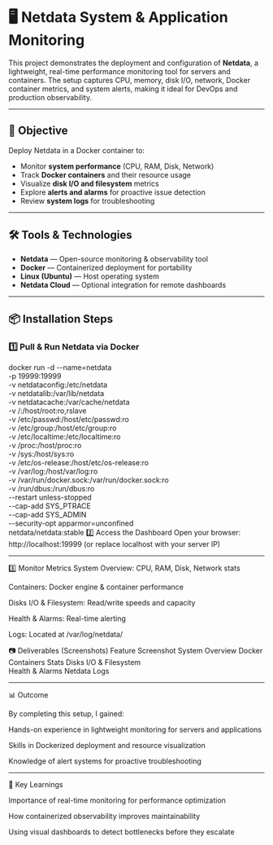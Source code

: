 # 🖥️ Netdata System & Application Monitoring

This project demonstrates the deployment and configuration of **Netdata**, a lightweight, real-time performance monitoring tool for servers and containers. The setup captures CPU, memory, disk I/O, network, Docker container metrics, and system alerts, making it ideal for DevOps and production observability.

---

## 🚀 Objective
Deploy Netdata in a Docker container to:
- Monitor **system performance** (CPU, RAM, Disk, Network)
- Track **Docker containers** and their resource usage
- Visualize **disk I/O and filesystem** metrics
- Explore **alerts and alarms** for proactive issue detection
- Review **system logs** for troubleshooting

---

## 🛠️ Tools & Technologies
- **Netdata** — Open-source monitoring & observability tool
- **Docker** — Containerized deployment for portability
- **Linux (Ubuntu)** — Host operating system
- **Netdata Cloud** — Optional integration for remote dashboards

---

## 📦 Installation Steps

### 1️⃣ Pull & Run Netdata via Docker

docker run -d --name=netdata \
  -p 19999:19999 \
  -v netdataconfig:/etc/netdata \
  -v netdatalib:/var/lib/netdata \
  -v netdatacache:/var/cache/netdata \
  -v /:/host/root:ro,rslave \
  -v /etc/passwd:/host/etc/passwd:ro \
  -v /etc/group:/host/etc/group:ro \
  -v /etc/localtime:/etc/localtime:ro \
  -v /proc:/host/proc:ro \
  -v /sys:/host/sys:ro \
  -v /etc/os-release:/host/etc/os-release:ro \
  -v /var/log:/host/var/log:ro \
  -v /var/run/docker.sock:/var/run/docker.sock:ro \
  -v /run/dbus:/run/dbus:ro \
  --restart unless-stopped \
  --cap-add SYS_PTRACE \
  --cap-add SYS_ADMIN \
  --security-opt apparmor=unconfined \
  netdata/netdata:stable
2️⃣ Access the Dashboard
Open your browser:
http://localhost:19999 (or replace localhost with your server IP)

---

3️⃣ Monitor Metrics
System Overview: CPU, RAM, Disk, Network stats

Containers: Docker engine & container performance

Disks I/O & Filesystem: Read/write speeds and capacity

Health & Alarms: Real-time alerting

Logs: Located at /var/log/netdata/

📷 Deliverables (Screenshots)
Feature	Screenshot
System Overview	
Docker Containers Stats	
Disks I/O & Filesystem	
Health & Alarms	
Netdata Logs	

---
📊 Outcome

By completing this setup, I gained:

Hands-on experience in lightweight monitoring for servers and applications

Skills in Dockerized deployment and resource visualization

Knowledge of alert systems for proactive troubleshooting

---
🧠 Key Learnings

Importance of real-time monitoring for performance optimization

How containerized observability improves maintainability

Using visual dashboards to detect bottlenecks before they escalate
